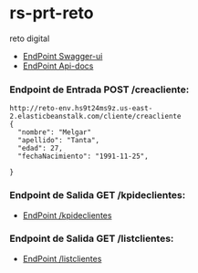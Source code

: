 # rs-prt-reto
reto digital

* [EndPoint Swagger-ui](http://reto-env.hs9t24ms9z.us-east-2.elasticbeanstalk.com/swagger-ui.html)
* [EndPoint Api-docs](http://reto-env.hs9t24ms9z.us-east-2.elasticbeanstalk.com/v2/api-docs)

	
### Endpoint de Entrada POST /creacliente:

    http://reto-env.hs9t24ms9z.us-east-2.elasticbeanstalk.com/cliente/creacliente
    {
      "nombre": "Melgar"
      "apellido": "Tanta",
      "edad": 27,
      "fechaNacimiento": "1991-11-25",

    }

### Endpoint de Salida GET /kpideclientes:
* [EndPoint /kpideclientes](http://reto-env.hs9t24ms9z.us-east-2.elasticbeanstalk.com/cliente/kpideclientes)

### Endpoint de Salida GET /listclientes:
* [EndPoint /listclientes](http://reto-env.hs9t24ms9z.us-east-2.elasticbeanstalk.com/cliente/listclientes)
